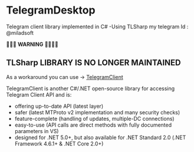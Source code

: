 # TelegramDesktop
Telegram client library implemented in C# -Using TLSharp
my telegram Id : @miladsoft


🚩🚩🚩 **WARNING** 🚩🚩🚩🚩 
## TLSharp LIBRARY IS NO LONGER MAINTAINED    

As a workaround you can use -> [TelegramClient](https://github.com/miladsoft/TelegramClient)

TelegramClient is another C#/.NET open-source library for accessing Telegram Client API and is:
- offering up-to-date API (latest layer)
- safer (latest MTProto v2 implementation and many security checks)
- feature-complete (handling of updates, multiple-DC connections)
- easy-to-use (API calls are direct methods with fully documented parameters in VS)
- designed for .NET 5.0+, but also available for .NET Standard 2.0 (.NET Framework 4.6.1+ & .NET Core 2.0+)

